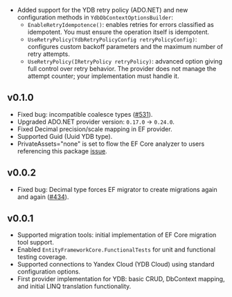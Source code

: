 - Added support for the YDB retry policy (ADO.NET) and new configuration methods in `YdbDbContextOptionsBuilder`:
  - `EnableRetryIdempotence()`: enables retries for errors classified as idempotent. You must ensure the operation itself is idempotent.
  - `UseRetryPolicy(YdbRetryPolicyConfig retryPolicyConfig)`: configures custom backoff parameters and the maximum number of retry attempts.
  - `UseRetryPolicy(IRetryPolicy retryPolicy)`: advanced option giving full control over retry behavior. The provider does not manage the attempt counter; your implementation must handle it.

## v0.1.0

- Fixed bug: incompatible coalesce types ([#531](https://github.com/ydb-platform/ydb-dotnet-sdk/issues/531)).
- Upgraded ADO.NET provider version: `0.17.0` → `0.24.0`.
- Fixed Decimal precision/scale mapping in EF provider.
- Supported Guid (Uuid YDB type).
- PrivateAssets="none" is set to flow the EF Core analyzer to users referencing this package [issue](https://github.com/aspnet/EntityFrameworkCore/pull/11350).

## v0.0.2

- Fixed bug: Decimal type forces EF migrator to create migrations again and again ([#434](https://github.com/ydb-platform/ydb-dotnet-sdk/issues/434)).

## v0.0.1

- Supported migration tools: initial implementation of EF Core migration tool support.
- Enabled `EntityFrameworkCore.FunctionalTests` for unit and functional testing coverage.
- Supported connections to Yandex Cloud (YDB Cloud) using standard configuration options.
- First provider implementation for YDB: basic CRUD, DbContext mapping, and initial LINQ translation functionality.